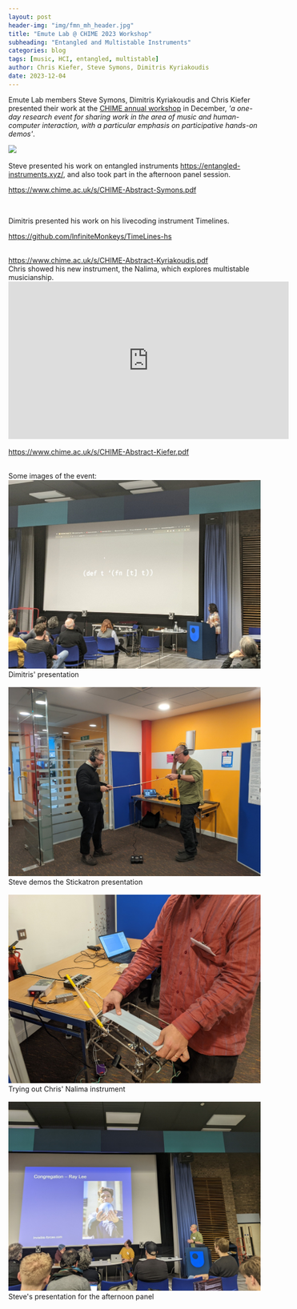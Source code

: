 ```yaml
---
layout: post
header-img: "img/fmn_mh_header.jpg"
title: "Emute Lab @ CHIME 2023 Workshop"
subheading: "Entangled and Multistable Instruments"
categories: blog
tags: [music, HCI, entangled, multistable]
author: Chris Kiefer, Steve Symons, Dimitris Kyriakoudis
date: 2023-12-04
---
```


Emute Lab members Steve Symons, Dimitris Kyriakoudis and Chris Kiefer presented their work at the <a href="https://www.chime.ac.uk/chime-annual-workshop">CHIME annual workshop</a> in December, <i>'a one-day research event for sharing work in the area of music and human-computer interaction, with a particular emphasis on participative hands-on demos'</i>. 

<img src="https://entangled-instruments.xyz/wp-content/uploads/2023/07/playingStickatron.png"><br>

Steve presented his work on entangled instruments <a href="https://entangled-instruments.xyz">https://entangled-instruments.xyz/</a>, and also took part in the afternoon panel session.

<a href="https://www.chime.ac.uk/s/CHIME-Abstract-Symons.pdf">https://www.chime.ac.uk/s/CHIME-Abstract-Symons.pdf</a>

<br>

Dimitris presented his work on his livecoding instrument Timelines.

<a href="https://github.com/lnfiniteMonkeys/TimeLines-hs">https://github.com/lnfiniteMonkeys/TimeLines-hs</a>

<br>
<a href="https://www.chime.ac.uk/s/CHIME-Abstract-Kyriakoudis.pdf">https://www.chime.ac.uk/s/CHIME-Abstract-Kyriakoudis.pdf</a>

<br>
Chris showed his new instrument, the Nalima, which explores multistable musicianship.

<iframe width="560" height="315" src="https://www.youtube.com/embed/y3uq0skcnB0?si=9ksfu9smmzt5iKZv" title="YouTube video player" frameborder="0" allow="accelerometer; autoplay; clipboard-write; encrypted-media; gyroscope; picture-in-picture; web-share" allowfullscreen></iframe>

<a href="https://www.chime.ac.uk/s/CHIME-Abstract-Kiefer.pdf">https://www.chime.ac.uk/s/CHIME-Abstract-Kiefer.pdf</a>

<br>
Some images of the event:
<br>
<img src="../img/chime2023/PXL_20231204_153446625.jpg">
<br>
Dimitris' presentation
<br><br>
<img src="../img/chime2023/PXL_20231204_154100975.MP.jpg">
<br>
Steve demos the Stickatron presentation
<br><br>
<img src="../img/chime2023/PXL_20231204_164043686.MP.jpg">
<br>
Trying out Chris' Nalima instrument
<br><br>
<img src="../img/chime2023/PXL_20231204_172352560.MP.jpg">
<br>
Steve's presentation for the afternoon panel
<br>







